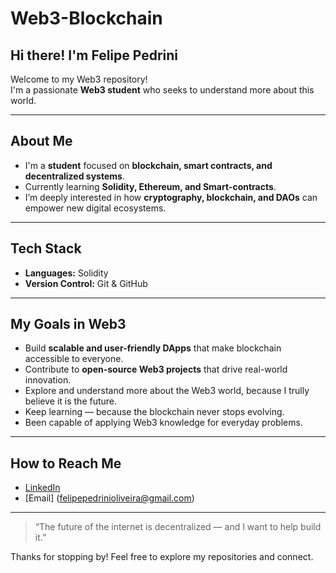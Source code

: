 # Web3-Blockchain

## Hi there! I'm Felipe Pedrini

Welcome to my Web3 repository!  
I'm a passionate **Web3 student** who seeks to understand more about this world.

---

## About Me

- I'm a **student** focused on **blockchain, smart contracts, and decentralized systems**.  
- Currently learning **Solidity, Ethereum, and Smart-contracts**.  
- I’m deeply interested in how **cryptography, blockchain, and DAOs** can empower new digital ecosystems.  
---

## Tech Stack

- **Languages:** Solidity
- **Version Control:** Git & GitHub
  
---

## My Goals in Web3

- Build **scalable and user-friendly DApps** that make blockchain accessible to everyone.  
- Contribute to **open-source Web3 projects** that drive real-world innovation.  
- Explore and understand more about the Web3 world, because I trully believe it is the future.  
- Keep learning — because the blockchain never stops evolving.
- Been capable of applying Web3 knowledge for everyday problems.

---

## How to Reach Me

- [LinkedIn](https://www.linkedin.com/in/felipe-pedrini-oliveira-a6607a385/)  
- [Email] (felipepedrinioliveira@gmail.com)

---

> “The future of the internet is decentralized — and I want to help build it.”

Thanks for stopping by! Feel free to explore my repositories and connect.
